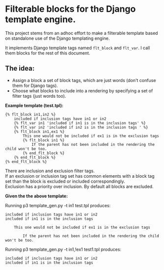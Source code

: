 # Filterable blocks for the Django template engine.

This project stems from an adhoc effort to make a filterable template based on standalone use of the Django templating engine.

It implements Django template tags named `flt_block` and `flt_var`.
I call them blocks for the rest of this document.

## The idea:


* Assign a block a set of block tags, which are just words (don't confuse them for Django tags).
* Choose what blocks to include into a rendering by specifying a set of filter tags (just words too).

**Example template (test.tpl):**

    {% flt_block in1,in2 %}
        included if inclusion tags have in1 or in2
        {% flt_var in1 'included if in1 is in the inclusion tags' %}
        {% flt_var in2 'included if in2 is in the inclusion tags ' %}
        {% flt_block in1,ex1 %}
            This one would not be included if ex1 is in the exclusion tags
            {% flt_block in1 %}
                If the parent has not been included in the rendering the child won't be too.
            {% end_flt_block %}
        {% end_flt_block %}
    {% end_flt_block %}

There are inclusion and exclusion filter tags.  
If an exclusion or inclusion tag set has common elements with a block tag set than the block is excluded or included correspondingly.  
Exclusion has a priority over inclusion. 
By default all blocks are excluded.

**Given the the above template:**

Running p3 template_gen.py  -t in1 test.tpl produces:

    included if inclusion tags have in1 or in2
    included if in1 is in the inclusion tags

        This one would not be included if ex1 is in the exclusion tags

            If the parent has not been included in the rendering the child won't be too.

Running p3 template_gen.py  -t in1,!ex1 test1.tpl produces:

    included if inclusion tags have in1 or in2
    included if in1 is in the inclusion tags


